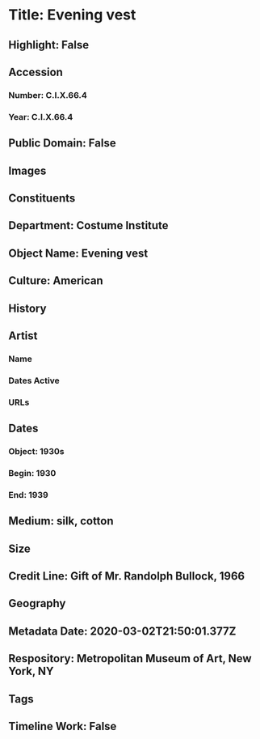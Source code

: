 # Title: Evening vest
## Highlight: False
## Accession
### Number: C.I.X.66.4
### Year: C.I.X.66.4
## Public Domain: False
## Images
## Constituents
## Department: Costume Institute
## Object Name: Evening vest
## Culture: American
## History
## Artist
### Name
### Dates Active
### URLs
## Dates
### Object: 1930s
### Begin: 1930
### End: 1939
## Medium: silk, cotton
## Size
## Credit Line: Gift of Mr. Randolph Bullock, 1966
## Geography
## Metadata Date: 2020-03-02T21:50:01.377Z
## Respository: Metropolitan Museum of Art, New York, NY
## Tags
## Timeline Work: False